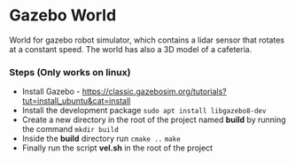 # Gazebo World
World for gazebo robot simulator, which contains a lidar sensor that rotates at a constant speed. The world has also a 3D model of a cafeteria.

### Steps (Only works on linux)
- Install Gazebo - https://classic.gazebosim.org/tutorials?tut=install_ubuntu&cat=install
- Install the development package `sudo apt install libgazebo8-dev`
- Create a new directory in the root of the project named **build** by running the command `mkdir build`
- Inside the **build** directory run `cmake ..` `make`
- Finally run the script **vel.sh** in the root of the project
